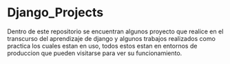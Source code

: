 # Django_Projects
Dentro de este repositorio se encuentran algunos proyecto que realice en el transcurso del aprendizaje de django y algunos trabajos realizados como practica los cuales estan en uso, todos estos estan en entornos de produccion que pueden visitarse para ver su funcionamiento.
